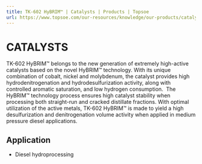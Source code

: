 ```yaml
---
title: TK-602 HyBRIM™ | Catalysts | Products | Topsoe
url: https://www.topsoe.com/our-resources/knowledge/our-products/catalysts/tk-602-hybrimtm#main-content
---
```


# CATALYSTS

TK-602 HyBRIM™ belongs to the new generation of extremely high-active catalysts based on the novel HyBRIM™ technology. With its unique combination of cobalt, nickel and molybdenum, the catalyst provides high hydrodenitrogenation and hydrodesulfurization activity, along with controlled aromatic saturation, and low hydrogen consumption.  The HyBRIM™ technology process ensures high catalyst stability when processing both straight-run and cracked distillate fractions. With optimal utilization of the active metals, TK-602 HyBRIM™ is made to yield a high desulfurization and denitrogenation volume activity when applied in medium pressure diesel applications.

## Application

- Diesel hydroprocessing